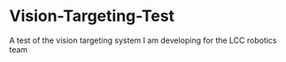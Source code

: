 # Vision-Targeting-Test
A test of the vision targeting system I am developing for the LCC robotics team
